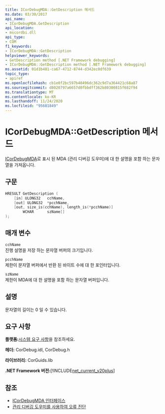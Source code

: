 ```yaml
---
title: ICorDebugMDA::GetDescription 메서드
ms.date: 03/30/2017
api_name:
- ICorDebugMDA.GetDescription
api_location:
- mscordbi.dll
api_type:
- COM
f1_keywords:
- ICorDebugMDA::GetDescription
helpviewer_keywords:
- GetDescription method [.NET Framework debugging]
- ICorDebugMDA::GetDescription method [.NET Framework debugging]
ms.assetid: 01d1b481-ca67-4712-8744-d342ec0df639
topic_type:
- apiref
ms.openlocfilehash: cb1e0f2bc597b48496dc362c9d7a364421c68a87
ms.sourcegitcommit: d8020797a6657d0fbbdff362b80300815f682f94
ms.translationtype: MT
ms.contentlocale: ko-KR
ms.lasthandoff: 11/24/2020
ms.locfileid: "95681849"
---
```

# <a name="icordebugmdagetdescription-method"></a>ICorDebugMDA::GetDescription 메서드

[ICorDebugMDA](icordebugmda-interface.md)로 표시 된 MDA (관리 디버깅 도우미)에 대 한 설명을 포함 하는 문자열을 가져옵니다.  
  
## <a name="syntax"></a>구문  
  
```cpp  
HRESULT GetDescription (  
    [in] ULONG32   cchName,  
    [out] ULONG32  *pcchName,  
    [out, size_is(cchName), length_is(*pcchName)]  
        WCHAR      szName[]  
);  
```  
  
## <a name="parameters"></a>매개 변수  

 `cchName`  
 진행 설명을 저장 하는 문자열 버퍼의 크기입니다.  
  
 `pcchName`  
 제한이 문자열 버퍼에서 반환 된 바이트 수에 대 한 포인터입니다.  
  
 `szName`  
 제한이 MDA에 대 한 설명을 포함 하는 문자열 버퍼입니다.  
  
## <a name="remarks"></a>설명  

 문자열의 길이는 0 일 수 있습니다.  
  
## <a name="requirements"></a>요구 사항  

 **플랫폼:**[시스템 요구 사항](../../get-started/system-requirements.md)을 참조하세요.  
  
 **헤더:** CorDebug.idl, CorDebug.h  
  
 **라이브러리:** CorGuids.lib  
  
 **.NET Framework 버전:**[!INCLUDE[net_current_v20plus](../../../../includes/net-current-v20plus-md.md)]  
  
## <a name="see-also"></a>참조

- [ICorDebugMDA 인터페이스](icordebugmda-interface.md)
- [관리 디버깅 도우미를 사용하여 오류 진단](../../debug-trace-profile/diagnosing-errors-with-managed-debugging-assistants.md)
